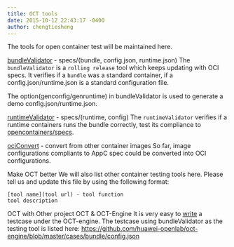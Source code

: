 ```yaml
---
title: OCT tools
date: 2015-10-12 22:43:17 -0400
author: chengtiesheng
---
```


The tools for open container test will be maintained here.

 [bundleValidator](bundleValidator/README.md) - specs/(bundle, config.json, runtime.json)
The `bundleValidator` is a `rolling release` tool which keeps updating with OCI specs.
It verifies if a `bundle` was a standard container, if a config.json/runtime.json is a standard configuration file.

The option(genconfig/genruntime) in bundleValidator is used to generate a demo config.json/runtime.json.

 [runtimeValidator](runtimeValidator/README.md) - specs/(runtime, config)
The `runtimeValidator` verifies if a runtime containers runs the bundle correctly, test its compliance to [opencontainers/specs](https://github.com/opencontainers/specs).

 [ociConvert](ociConvert/README.md) - convert from other container images
So far, image configurations compliants to AppC spec could be converted into OCI configurations.

 Make OCT better
We will also list other container testing tools here.
Please tell us and update this file by using the following format:

```
[tool name](tool url) - tool function
tool description

```

 OCT with Other project
 OCT & OCT-Engine
It is very easy to [write](https://github.com/huawei-openlab/oct-engine/blob/master/cases/README.md) a testcase under the OCT-engine.
The testcase using bundleValidator as the testing tool is listed here:
https://github.com/huawei-openlab/oct-engine/blob/master/cases/bundle/config.json

